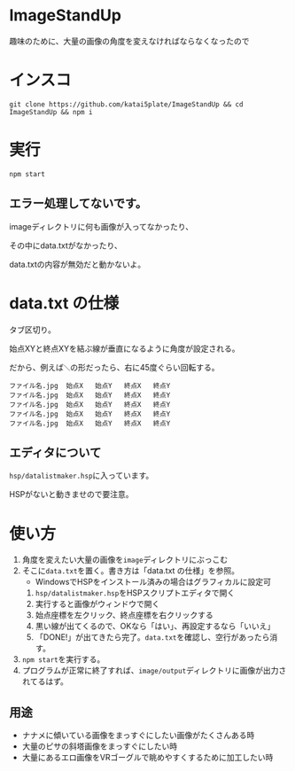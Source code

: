 # ImageStandUp
趣味のために、大量の画像の角度を変えなければならなくなったので

# インスコ
```
git clone https://github.com/katai5plate/ImageStandUp && cd ImageStandUp && npm i
```

# 実行
```
npm start
```
## エラー処理してないです。
imageディレクトリに何も画像が入ってなかったり、

その中にdata.txtがなかったり、

data.txtの内容が無効だと動かないよ。

# data.txt の仕様
タブ区切り。

始点XYと終点XYを結ぶ線が垂直になるように角度が設定される。

だから、例えば`＼`の形だったら、右に45度ぐらい回転する。
```
ファイル名.jpg  始点X   始点Y   終点X   終点Y
ファイル名.jpg  始点X   始点Y   終点X   終点Y
ファイル名.jpg  始点X   始点Y   終点X   終点Y
ファイル名.jpg  始点X   始点Y   終点X   終点Y
ファイル名.jpg  始点X   始点Y   終点X   終点Y
```
## エディタについて
`hsp/datalistmaker.hsp`に入っています。

HSPがないと動きませので要注意。

# 使い方
1. 角度を変えたい大量の画像を`image`ディレクトリにぶっこむ
2. そこに`data.txt`を置く。書き方は「data.txt の仕様」を参照。
    - WindowsでHSPをインストール済みの場合はグラフィカルに設定可
    1. `hsp/datalistmaker.hsp`をHSPスクリプトエディタで開く
    2. 実行すると画像がウィンドウで開く
    3. 始点座標を左クリック、終点座標を右クリックする
    4. 黒い線が出てくるので、OKなら「はい」、再設定するなら「いいえ」
    5. 「DONE!」が出てきたら完了。`data.txt`を確認し、空行があったら消す。
3. `npm start`を実行する。
4. プログラムが正常に終了すれば、`image/output`ディレクトリに画像が出力されてるはず。

## 用途
- ナナメに傾いている画像をまっすぐにしたい画像がたくさんある時
- 大量のピサの斜塔画像をまっすぐにしたい時
- 大量にあるエロ画像をVRゴーグルで眺めやすくするために加工したい時